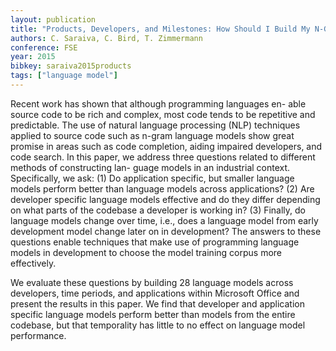 ```yaml
---
layout: publication
title: "Products, Developers, and Milestones: How Should I Build My N-Gram Language Model"
authors: C. Saraiva, C. Bird, T. Zimmermann
conference: FSE
year: 2015
bibkey: saraiva2015products
tags: ["language model"]
---
```

Recent work has shown that although programming languages en-
able source code to be rich and complex, most code tends to be
repetitive and predictable. The use of natural language processing
(NLP) techniques applied to source code such as n-gram language
models show great promise in areas such as code completion, aiding impaired developers, and code search. In this paper, we address
three questions related to different methods of constructing lan-
guage models in an industrial context. Specifically, we ask: (1) Do
application specific, but smaller language models perform better
than language models across applications? (2) Are developer specific language models effective and do they differ depending on
what parts of the codebase a developer is working in? (3) Finally,
do language models change over time, i.e., does a language model
from early development model change later on in development?
The answers to these questions enable techniques that make use of
programming language models in development to choose the model
training corpus more effectively.

We evaluate these questions by building 28 language models across
developers, time periods, and applications within Microsoft Office
and present the results in this paper. We find that developer and
application specific language models perform better than models
from the entire codebase, but that temporality has little to no effect
on language model performance.
